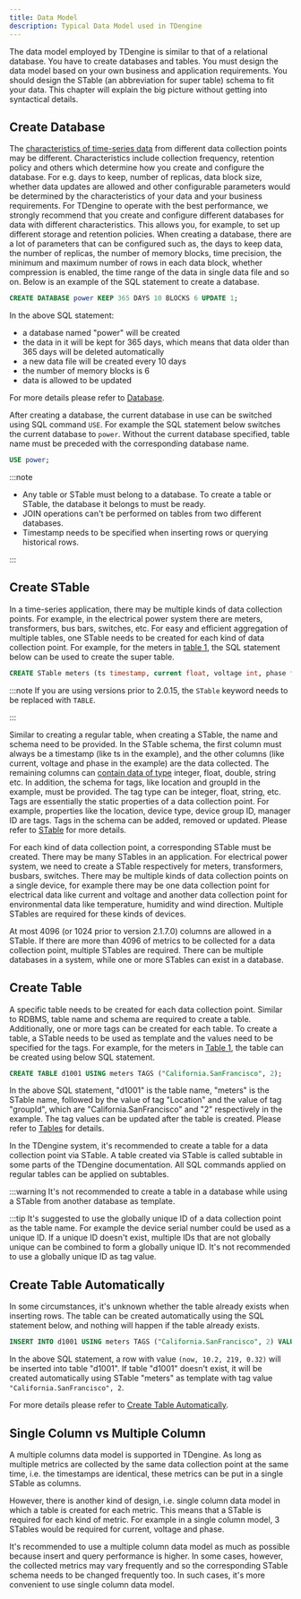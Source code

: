 ```yaml
---
title: Data Model
description: Typical Data Model used in TDengine
---
```


The data model employed by TDengine is similar to that of a relational database. You have to create databases and tables. You must design the data model based on your own business and application requirements. You should design the STable (an abbreviation for super table) schema to fit your data. This chapter will explain the big picture without getting into syntactical details.

## Create Database

The [characteristics of time-series data](https://www.taosdata.com/blog/2019/07/09/86.html) from different data collection points may be different. Characteristics include collection frequency, retention policy and others which determine how you create and configure the database. For e.g. days to keep, number of replicas, data block size, whether data updates are allowed and other configurable parameters would be determined by the characteristics of your data and your business requirements. For TDengine to operate with the best performance, we strongly recommend that you create and configure different databases for data with different characteristics. This allows you, for example, to set up different storage and retention policies. When creating a database, there are a lot of parameters that can be configured such as, the days to keep data, the number of replicas, the number of memory blocks, time precision, the minimum and maximum number of rows in each data block, whether compression is enabled, the time range of the data in single data file and so on. Below is an example of the SQL statement to create a database.

```sql
CREATE DATABASE power KEEP 365 DAYS 10 BLOCKS 6 UPDATE 1;
```

In the above SQL statement:
- a database named "power" will be created
- the data in it will be kept for 365 days, which means that data older than 365 days will be deleted automatically
- a new data file will be created every 10 days
- the number of memory blocks is 6
- data is allowed to be updated

For more details please refer to [Database](/taos-sql/database).

After creating a database, the current database in use can be switched using SQL command `USE`. For example the SQL statement below switches the current database to `power`. Without the current database specified, table name must be preceded with the corresponding database name.

```sql
USE power;
```

:::note

- Any table or STable must belong to a database. To create a table or STable, the database it belongs to must be ready.
- JOIN operations can't be performed on tables from two different databases.
- Timestamp needs to be specified when inserting rows or querying historical rows.

:::

## Create STable

In a time-series application, there may be multiple kinds of data collection points. For example, in the electrical power system there are meters, transformers, bus bars, switches, etc. For easy and efficient aggregation of multiple tables, one STable needs to be created for each kind of data collection point. For example, for the meters in [table 1](/tdinternal/arch#model_table1), the SQL statement below can be used to create the super table.

```sql
CREATE STable meters (ts timestamp, current float, voltage int, phase float) TAGS (location binary(64), groupId int);
```

:::note
If you are using versions prior to 2.0.15, the `STable` keyword needs to be replaced with `TABLE`.

:::

Similar to creating a regular table, when creating a STable, the name and schema need to be provided. In the STable schema, the first column must always be a timestamp (like ts in the example), and the other columns (like current, voltage and phase in the example) are the data collected. The remaining columns can [contain data of type](/taos-sql/data-type/) integer, float, double, string etc. In addition, the schema for tags, like location and groupId in the example, must be provided. The tag type can be integer, float, string, etc. Tags are essentially the static properties of a data collection point. For example, properties like the location, device type, device group ID, manager ID are tags. Tags in the schema can be added, removed or updated. Please refer to [STable](/taos-sql/stable) for more details.

For each kind of data collection point, a corresponding STable must be created. There may be many STables in an application. For electrical power system, we need to create a STable respectively for meters, transformers, busbars, switches. There may be multiple kinds of data collection points on a single device, for example there may be one data collection point for electrical data like current and voltage and another data collection point for environmental data like temperature, humidity and wind direction. Multiple STables are required for these kinds of devices.

At most 4096 (or 1024 prior to version 2.1.7.0) columns are allowed in a STable. If there are more than 4096 of metrics to be collected for a data collection point, multiple STables are required. There can be multiple databases in a system, while one or more STables can exist in a database.

## Create Table

A specific table needs to be created for each data collection point. Similar to RDBMS, table name and schema are required to create a table. Additionally, one or more tags can be created for each table. To create a table, a STable needs to be used as template and the values need to be specified for the tags. For example, for the meters in [Table 1](/tdinternal/arch#model_table1), the table can be created using below SQL statement.

```sql
CREATE TABLE d1001 USING meters TAGS ("California.SanFrancisco", 2);
```

In the above SQL statement, "d1001" is the table name, "meters" is the STable name, followed by the value of tag "Location" and the value of tag "groupId", which are "California.SanFrancisco" and "2" respectively in the example. The tag values can be updated after the table is created. Please refer to [Tables](/taos-sql/table) for details.

In the TDengine system, it's recommended to create a table for a data collection point via STable. A table created via STable is called subtable in some parts of the TDengine documentation. All SQL commands applied on regular tables can be applied on subtables.

:::warning
It's not recommended to create a table in a database while using a STable from another database as template.

:::tip
It's suggested to use the globally unique ID of a data collection point as the table name. For example the device serial number could be used as a unique ID. If a unique ID doesn't exist, multiple IDs that are not globally unique can be combined to form a globally unique ID. It's not recommended to use a globally unique ID as tag value.

## Create Table Automatically

In some circumstances, it's unknown whether the table already exists when inserting rows. The table can be created automatically using the SQL statement below, and nothing will happen if the table already exists.

```sql
INSERT INTO d1001 USING meters TAGS ("California.SanFrancisco", 2) VALUES (now, 10.2, 219, 0.32);
```

In the above SQL statement, a row with value `(now, 10.2, 219, 0.32)` will be inserted into table "d1001". If table "d1001" doesn't exist, it will be created automatically using STable "meters" as template with tag value `"California.SanFrancisco", 2`.

For more details please refer to [Create Table Automatically](/taos-sql/insert#automatically-create-table-when-inserting).

## Single Column vs Multiple Column

A multiple columns data model is supported in TDengine. As long as multiple metrics are collected by the same data collection point at the same time, i.e. the timestamps are identical, these metrics can be put in a single STable as columns. 

However, there is another kind of design, i.e. single column data model in which a table is created for each metric. This means that a STable is required for each kind of metric. For example in a single column model, 3 STables would be required for current, voltage and phase.

It's recommended to use a multiple column data model as much as possible because insert and query performance is higher. In some cases, however, the collected metrics may vary frequently and so the corresponding STable schema needs to be changed frequently too. In such cases, it's more convenient to use single column data model.
